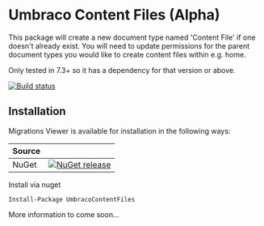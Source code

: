 # Umbraco Content Files (Alpha)
This package will create a new document type named 'Content File' if one doesn't already exist. 
You will need to update permissions for the parent document types you would like to create content files within e.g. home.

Only tested in 7.3+ so it has a dependency for that version or above.

[![Build status](https://ci.appveyor.com/api/projects/status/3ngp3mxc0cishqkw?svg=true)](https://ci.appveyor.com/project/BarFoo/UmbracoContentFiles)

## Installation

Migrations Viewer is available for installation in the following ways:

| Source      |             |
|-------------|-------------|
| NuGet       | [![NuGet release](https://img.shields.io/nuget/v/UmbracoContentFiles.svg)](https://www.nuget.org/packages/UmbracoContentFiles)|

Install via nuget

`Install-Package UmbracoContentFiles`

More information to come soon...